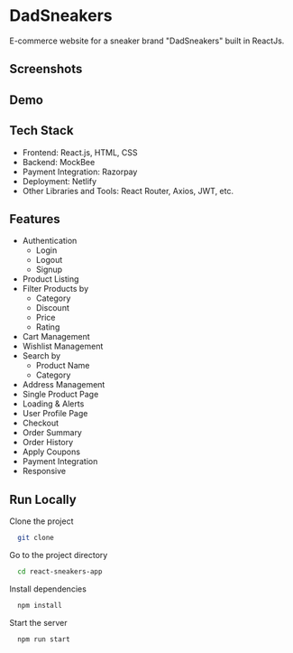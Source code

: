 
# DadSneakers

E-commerce website for a sneaker brand "DadSneakers" built in ReactJs. 


## Screenshots



## Demo




## Tech Stack

- Frontend: React.js, HTML, CSS
- Backend: MockBee
- Payment Integration: Razorpay
- Deployment: Netlify
- Other Libraries and Tools: React Router, Axios, JWT, etc.

## Features

- Authentication
  - Login
  - Logout
  - Signup
- Product Listing
- Filter Products by
  - Category
  - Discount
  - Price
  - Rating
- Cart Management
- Wishlist Management
- Search by
  - Product Name
  - Category
- Address Management
- Single Product Page
- Loading & Alerts
- User Profile Page
- Checkout
- Order Summary
- Order History
- Apply Coupons
- Payment Integration
- Responsive



## Run Locally

Clone the project

```bash
  git clone 
```

Go to the project directory

```bash
  cd react-sneakers-app
```

Install dependencies

```bash
  npm install
```

Start the server

```bash
  npm run start
```


